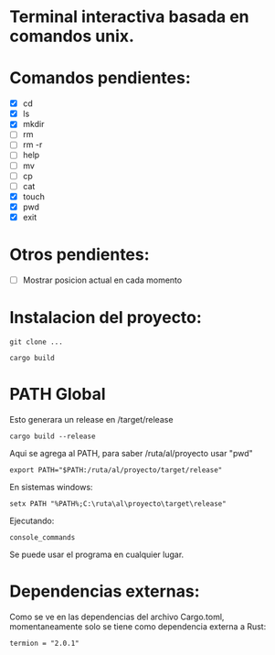# Terminal interactiva basada en comandos unix.

# Comandos pendientes:
- [x] cd
- [x] ls
- [x] mkdir
- [ ] rm
- [ ] rm -r
- [ ] help
- [ ] mv
- [ ] cp
- [ ] cat
- [x] touch 
- [x] pwd
- [x] exit

# Otros pendientes:
- [ ] Mostrar posicion actual en cada momento

# Instalacion del proyecto:

    git clone ...
    
    cargo build
    
# PATH Global

Esto generara un release en /target/release

    cargo build --release
    
Aqui se agrega al PATH, para saber /ruta/al/proyecto usar "pwd"

    export PATH="$PATH:/ruta/al/proyecto/target/release"

En sistemas windows:

    setx PATH "%PATH%;C:\ruta\al\proyecto\target\release"

Ejecutando:

    console_commands

Se puede usar el programa en cualquier lugar.
    
# Dependencias externas:

Como se ve en las dependencias del archivo Cargo.toml, momentaneamente solo se tiene como
dependencia externa a Rust:

    termion = "2.0.1"
